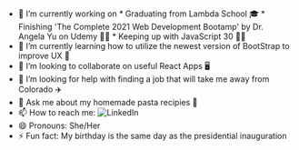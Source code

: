 

<!--
**aelise17264/aelise17264** is a ✨ _special_ ✨ repository because its `README.md` (this file) appears on your GitHub profile.

Here are some ideas to get you started:
-->

- 🔭 I’m currently working on
      * Graduating from Lambda School 🎓
      * Finishing 'The Complete 2021 Web Development Bootamp' by Dr. Angela Yu on Udemy 👩‍💻
      * Keeping up with JavaScript 30 🏃‍♀️
- 🌱 I’m currently learning how to utilize the newest version of BootStrap to improve UX 🎨
- 👯 I’m looking to collaborate on useful React Apps 🖥️
- 🤔 I’m looking for help with finding a job that will take me away from Colorado ✈️
- 💬 Ask me about my homemade pasta recipies 🍝
- 📫 How to reach me: ![LinkedIn](https://www.google.com/url?sa=i&url=https%3A%2F%2Fwww.flaticon.com%2Ffree-icon%2Flinkedin_174857&psig=AOvVaw0P7EEaytHe-7l3RVckJynY&ust=1611968236378000&source=images&cd=vfe&ved=0CAIQjRxqFwoTCKjDjOv3v-4CFQAAAAAdAAAAABAJ)
- 😄 Pronouns: She/Her
- ⚡ Fun fact: My birthday is the same day as the presidential inauguration

